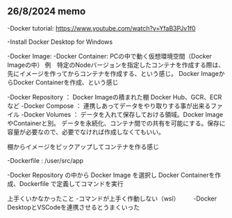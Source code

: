 ## 26/8/2024 memo

-Docker tutorial: https://www.youtube.com/watch?v=YfaB3PJv1f0

-Install Docker Desktop for Windows


-Docker Image:
-Docker Container: PCの中で動く仮想環境空間（Docker Imageの中）
例　特定のNodeバージョンを指定したコンテナを作成する際は、先にイメージを作ってからコンテナを作成する、という感じ。
Docker ImageからDocker Containerを作成、という感じ　

-Docker Repository ： Docker Imageの積まれた棚
Docker Hub、GCR、ECRなど
-Docker Compose ： 連携しあってデータをやり取りする事が出来るファイル
-Docker Volumes ： データを入れて保存しておける領域。Docker ImageやContainerと別。
データを永続化、コンテナ間での共有を可能にする。保存に容量が必要なので、必要でなければ作成しなくてもいい。

棚からイメージをピックアップしてコンテナを作る感じ

-Dockerfile : /user/src/app

-Docker Repository の中から Docker Image を選択し Docker Containerを作成、Dockerfile で定義してコマンドを実行

上手くいかなかったこと
-コマンドが上手く作動しない（wsl）
　　-Docker DesktopとVSCodeを連携させるとうまくいった